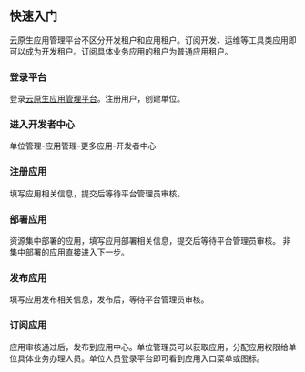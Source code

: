 ## 快速入门
   云原生应用管理平台不区分开发租户和应用租户。订阅开发、运维等工具类应用即可以成为开发租户。订阅具体业务应用的租户为普通应用租户。

### 登录平台
登录[云原生应用管理平台](http://platform.assetcloud.org.cn)。注册用户，创建单位。
### 进入开发者中心
单位管理-应用管理-更多应用-开发者中心
### 注册应用
填写应用相关信息，提交后等待平台管理员审核。
### 部署应用
资源集中部署的应用，填写应用部署相关信息，提交后等待平台管理员审核。
非集中部署的应用直接进入下一步。
### 发布应用
填写应用发布相关信息，发布后，等待平台管理员审核。

### 订阅应用
应用审核通过后，发布到应用中心。单位管理员可以获取应用，分配应用权限给单位具体业务办理人员。单位人员登录平台即可看到应用入口菜单或图标。